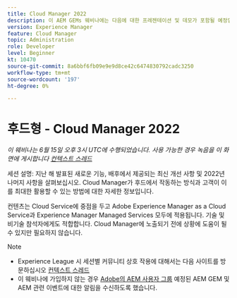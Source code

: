 ```yaml
---
title: Cloud Manager 2022
description: 이 AEM GEMs 웨비나에는 다음에 대한 프레젠테이션 및 데모가 포함될 예정입니다.:지난 해에 릴리스된 새로운 기능을 살펴보거나, 현장 업데이트..(설명은 60자에서 160자 사이여야 함)
version: Experience Manager
feature: Cloud Manager
topic: Administration
role: Developer
level: Beginner
kt: 10470
source-git-commit: 8a6bbf6fb09e9e9d8ce42c6474830792cadc3250
workflow-type: tm+mt
source-wordcount: '197'
ht-degree: 0%

---
```



# 후드형 - Cloud Manager 2022

*이 웨비나는 6월 15일 오후 3시 UTC에 수행되었습니다. 사용 가능한 경우 녹음을 이 화면에 게시합니다 [컨텍스트 스레드](https://adobe.ly/3O0rdzd)*

세션 설명: 지난 해 발표된 새로운 기능, 배후에서 제공되는 최신 개선 사항 및 2022년 나머지 사항을 살펴보십시오. Cloud Manager가 후드에서 작동하는 방식과 고객이 이를 최대한 활용할 수 있는 방법에 대한 자세한 정보입니다.  

컨텐츠는 Cloud Service에 중점을 두고 Adobe Experience Manager as a Cloud Service과 Experience Manager Managed Services 모두에 적용됩니다. 기술 및 비기술 참석자에게도 적합합니다. Cloud Manager에 노출되기 전에 상황에 도움이 될 수 있지만 필요하지 않습니다.

>[!NOTE]
>
>* Experience League 시 세션별 커뮤니티 상호 작용에 대해서는 다음 사이트를 방문하십시오 [컨텍스트 스레드](https://adobe.ly/3O0rdzd)
>* 이 웨비나에 가입하지 않는 경우 [Adobe의 AEM 사용자 그룹](https://aem-augs.adobe.com/) 예정된 AEM GEM 및 AEM 관련 이벤트에 대한 알림을 수신하도록 했습니다.

